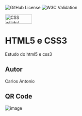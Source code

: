 ![GitHub License](https://img.shields.io/github/license/losc4r/site?style=flat)
![W3C Validation](https://img.shields.io/w3c-validation/html?targetUrl=https%3A%2F%2Flosc4r.github.io%2Fsite%2F)
<p>
    <a href="https://jigsaw.w3.org/css-validator/check/referer">
        <img style="border:0;width:88px;height:31px"
            src="https://jigsaw.w3.org/css-validator/images/vcss"
            alt="CSS válido!" />
    </a>
</p>
     

# HTML5 e CSS3
Estudo do html5 e css3
## Autor
Carlos Antonio
## QR Code
![image](https://github.com/user-attachments/assets/7c47d6e4-4119-4379-82b7-bb2cd9334493)

